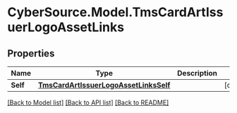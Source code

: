 # CyberSource.Model.TmsCardArtIssuerLogoAssetLinks
## Properties

Name | Type | Description | Notes
------------ | ------------- | ------------- | -------------
**Self** | [**TmsCardArtIssuerLogoAssetLinksSelf**](TmsCardArtIssuerLogoAssetLinksSelf.md) |  | [optional] 

[[Back to Model list]](../README.md#documentation-for-models) [[Back to API list]](../README.md#documentation-for-api-endpoints) [[Back to README]](../README.md)


